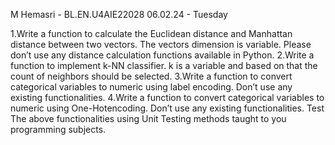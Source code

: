 M Hemasri - BL.EN.U4AIE22028
06.02.24 - Tuesday

1.Write a function to calculate the Euclidean distance and Manhattan distance between two vectors. The vectors dimension is variable. Please don’t use any distance calculation functions available in Python.
2.Write a function to implement k-NN classifier. k is a variable and based on that the count of neighbors should be selected. 
3.Write a function to convert categorical variables to numeric using label encoding. Don’t use any existing functionalities.
4.Write a function to convert categorical variables to numeric using One-Hotencoding. Don’t use any existing functionalities.
Test The above functionalities using Unit Testing methods taught to you programming subjects.
